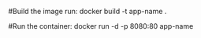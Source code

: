 #Build the image run:
docker build -t app-name .

#Run the container:
docker run -d -p 8080:80 app-name
